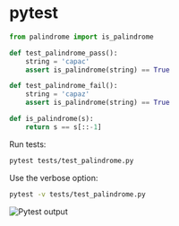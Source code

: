 # pytest

```python
from palindrome import is_palindrome

def test_palindrome_pass():
    string = 'capac'
    assert is_palindrome(string) == True

def test_palindrome_fail():
    string = 'capaz'
    assert is_palindrome(string) == True
```

```python
def is_palindrome(s):
    return s == s[::-1]
```
Run tests:
```bash
pytest tests/test_palindrome.py
```

Use the verbose option:
```bash
pytest -v tests/test_palindrome.py
```
![Pytest output](/assets/pytest-output.png "Pytest output")
```
```

```
```

```
```